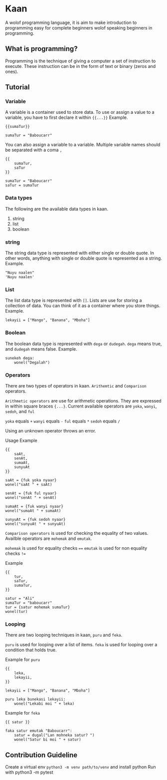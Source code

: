 # Kaan
A wolof programming language, it is aim to make introduction to programming easy for
complete beginners wolof speaking beginners in programming.

## What is programming?
Programming is the technique of giving a computer a set of instruction to execute.
These instruction can be in the form of text or binary (zeros and ones).

## Tutorial
### Variable
A variable is a container used to store data. To use or assign a value to a variable, you have to first declare it within `{{...}}`
Example.
```
{{sumaTur}}

sumaTur = "Baboucarr"
```

You can also assign a variable to a variable. Multiple variable names should be separated with a coma `,`

```
{{
    sumaTur,
    saTur
}}

sumaTur = "Baboucarr"
saTur = sumaTur
```

### Data types
The following are the available data types in kaan.

1. string
2. list
3. boolean

### string
The string data type is represented with either single or  double quote. In other words,
anything with single or double quote is represented as a string.
Example.
```
"Nuyu naalen"
'Nuyu naalen'
```

### List
The list data type is represented with `[]`. Lists are use for storing a collection of data.
You can think of it as a container where you store things.
Example.
```
lekayii = ["Mango", "Banana", "Mboha"]
```

### Boolean
The boolean data type is represented with `dega` or `dudegah`. `dega` means true, and `dudegah`
means false.
Example.
```
sunekeh dega:
    wonel("Degalah")
```

### Operators
There are two types of operators in kaan. `Arithemtic` and `Comparison` operators.

`Arithmetic operators` are use for arithmetic operations. They are expressed in within square braces `{...}`. Current available operators are `yoka`, `wanyi`, `sedoh`, and `ful`

`yoka` equals `+`
`wanyi` equals `-`
`ful` equals `*`
`sedoh` equals `/`

Using an unknown operator throws an error.

Usage Example
```
{{
    saAt,
    senAt,
    sumaAt,
    sunyuAt
}}

saAt = {fuk yoka nyaar}
wonel("saAt " + saAt)

senAt = {fuk ful nyaar}
wonel("senAt " + senAt)

sumaAt = {fuk wanyi nyaar}
wonel("sumaAt " + sumaAt)

sunyuAt = {fuk sedoh nyaar}
wonel("sunyuAt " + sunyuAt)
```

`Comparison operators` is used for checking the equality of two values. Availble operators are `mohemak` and `emutak`.

`mohemak` is used for equality checks `==`
`emutak` is used for non equality checks `!=`

Example
```
{{
    tur,
    saTur,
    sumaTur,
}}

satur = "Ali"
sumaTur = "baboucarr"
tur = {satur mohemak sumaTur}
wonel(tur)
```

### Looping
There are two looping techniques in kaan, `puru` and `feka`.

`puru` is used for looping over a list of items.
`feka` is used for looping over a condition that holds true.

Example for `puru`
```
{{
    leka,
    lekayii,
}}

lekayii = ["Mango", "Banana", "Mboha"]

puru leka bunekasi lekayii:
    wonel("Lekabi moi " + leka)
```

Example for `feka`
```
{{ satur }}

faka satur emutak "Baboucarr":
    satur = dugal("Lan mohneka satur? ")
    wonel("Satur bi moi " + satur)
```

## Contribution Guideline
Create a virtual env `python3 -m venv path/to/venv` and install python
Run with python3 -m pytest